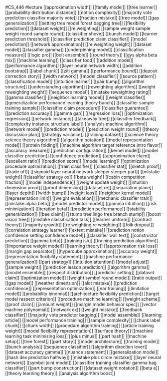 #CS_446
#lecture
[[approximation width]]
[[family model]]
[[tree learner]]
[[probability distribution distance]]
[[notion complexity]]
[[majority vote prediction classifier majority vote]]
[[fraction mistake]]
[[tree model]]
[[gap generalization]]
[[setting tree model forest bagging tree]]
[[flexibility prediction]]
[[dataset weight]]
[[re weighting]]
[[sample weight sample weight round sample round]]
[[classifier shove]]
[[bunch model]]
[[learner prediction threshold]]
[[classifier prediction claim classifier]]
[[model prediction]]
[[network approximation]]
[[re weighting weight]]
[[dataset model]]
[[classifier gamma]]
[[underpinning model]]
[[classification measure]]
[[logic pro]]
[[bolt ensemble]]
[[round theory]]
[[gys alpha beta mix]]
[[machine learning]]
[[classifier food]]
[[addition model]]
[[performance algorithm]]
[[layer neural network width]]
[[addition bootstrap]]
[[label chunk]]
[[ziti gamma]]
[[performance bound]]
[[deposit correction story]]
[[width network]]
[[model classifier]]
[[source pattern]]
[[classification model]]
[[intuition learner]]
[[pair bump]]
[[algorithm structure]]
[[understanding algorithm]]
[[reweighting algorithm]]
[[weight reweighting weight]]
[[sequence model]]
[[mistake reweighting rating]]
[[gamma classifier]]
[[neighbor learning model]]
[[weight classifier]]
[[generalization performance learning theory bunch]]
[[classifier sample training sample]]
[[classifier claim procedure]]
[[classifier guarantee]]
[[prediction accuracy]]
[[gamma gap]]
[[regression loss]]
[[optimization regression]]
[[network instance]]
[[takeaway tree]]
[[classifier feedback]]
[[complexity instance structure label]]
[[analysis machine algorithm]]
[[network model]]
[[prediction model]]
[[prediction weight round]]
[[theory discussion plan]]
[[strategy variance]]
[[training dataset]]
[[science theory science theory algorithm]]
[[algorithm notation]]
[[model representation model]]
[[protein folding]]
[[machine algorithm target reference intro flavor]]
[[accuracy measure]]
[[prediction configuration]]
[[kernel model]]
[[model classifier prediction]]
[[confidence prediction]]
[[approximation claim]]
[[excellent ratio]]
[[prediction score]]
[[model learning]]
[[optimization procedure optimization]]
[[train classifier]]
[[classifier stat]]
[[sketch proof]]
[[trade off]]
[[sigmoid layer neural network sleeper steeper part]]
[[mistake weight]]
[[classifier strategy ox]]
[[beta weight]]
[[cabin competition fraction]]
[[model independence]]
[[weight update weight]]
[[intuition dimension proof]]
[[proof dimension]]
[[dataset re]]
[[separation plane]]
[[layer depth]]
[[width bump]]
[[weight loss]]
[[neighbor kernel model]]
[[representation limit]]
[[weight evaluation]]
[[mechanic classifier train]]
[[mistake alpha beta]]
[[model predictor model]]
[[gamma intuition]]
[[risk minimization]]
[[iteration beta]]
[[prediction performance]]
[[stability generalization]]
[[bee claim]]
[[stump tree lingo tree branch stump]]
[[boost vision tree]]
[[mistake classification task]]
[[learner uniform]]
[[contrast theory]]
[[majority growth]]
[[re weighting re weighting]]
[[folk dropout]]
[[correlation strategy learner]]
[[extent mistake]]
[[prediction notion confidence setting confidence model]]
[[classifier wall text]]
[[constructor prediction]]
[[gamma beta]]
[[training ish]]
[[training prediction algorithm]]
[[importance weight model]]
[[learning theory]]
[[approximation risk loss]]
[[margin gap separator]]
[[hypercube approximation]]
[[accuracy weight]]
[[representation flexibility statement]]
[[machine performance generalization]]
[[part strategy]]
[[intuition attention]]
[[model adjust]]
[[sample weight]]
[[prediction lesson prediction]]
[[algorithm gamma]]
[[model ensemble]]
[[respect distribution]]
[[predictor setting]]
[[dataset claim]]
[[optimization model]]
[[weight symbol round model]]
[[ratio output]]
[[gap model]]
[[weather dimension]]
[[alot mistake]]
[[prediction confidence]]
[[representation optimization]]
[[ear training]]
[[limitation model]]
[[probability binomial]]
[[architecture flexibility prediction]]
[[target model respect criterion]]
[[procedure machine learning]]
[[weight scheme]]
[[proof claim]]
[[amount weight]]
[[margin model behavior spec]]
[[vector machine polynomial]]
[[network ex]]
[[weight mistake]]
[[feedback classifier]]
[[majority vote predictor bagging]]
[[model assemble]]
[[learning article]]
[[model performance training]]
[[sample complexity]]
[[chunk label chunk]]
[[chunk width]]
[[procedure algorithm training]]
[[article training weight]]
[[model flexibility representation]]
[[surface theory]]
[[machine learning task minimizing loss]]
[[plus minus]]
[[part hash]]
[[machine setup]]
[[tree forest]]
[[part story]]
[[model architecture]]
[[training model]]
[[bunch analysis]]
[[sequence classifier]]
[[algorithm direction lever]]
[[dataset accuracy gamma]]
[[nuance statement]]
[[generalization model]]
[[hash dex prediction halfway]]
[[mistake plus circle mistake]]
[[layer neural network]]
[[symbol joint model]]
[[classifier training classifier gamma bag classifier]]
[[part bump construction]]
[[dataset weight notation]]
[[beta e]]
[[theory learning theory]]
[[analysis algorithm boost]]
